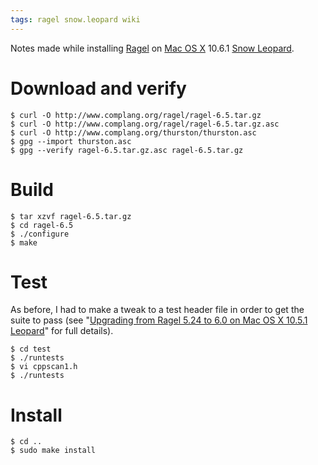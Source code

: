 ```yaml
---
tags: ragel snow.leopard wiki
---
```


Notes made while installing [Ragel](/wiki/Ragel) on [Mac OS X](/wiki/Mac_OS_X) 10.6.1 [Snow Leopard](/wiki/Snow_Leopard).

# Download and verify

```shell
$ curl -O http://www.complang.org/ragel/ragel-6.5.tar.gz
$ curl -O http://www.complang.org/ragel/ragel-6.5.tar.gz.asc
$ curl -O http://www.complang.org/thurston/thurston.asc
$ gpg --import thurston.asc
$ gpg --verify ragel-6.5.tar.gz.asc ragel-6.5.tar.gz
```

# Build

```shell
$ tar xzvf ragel-6.5.tar.gz
$ cd ragel-6.5
$ ./configure
$ make
```

# Test

As before, I had to make a tweak to a test header file in order to get the suite to pass (see "[Upgrading from Ragel 5.24 to 6.0 on Mac OS X 10.5.1 Leopard](/wiki/Upgrading_from_Ragel_5.24_to_6.0_on_Mac_OS_X_10.5.1_Leopard)" for full details).

```shell
$ cd test
$ ./runtests
$ vi cppscan1.h
$ ./runtests
```

# Install

```shell
$ cd ..
$ sudo make install
```
